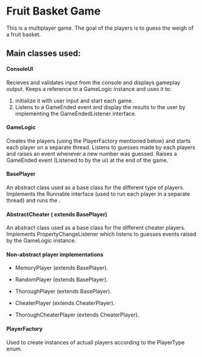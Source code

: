 # Fruit Basket Game

This is a multiplayer game.
The goal of the players is to guess the weigh of a fruit basket.

## Main classes used:

#### ConsoleUI
Recieves and validates input from the console and displays gameplay output.
Keeps a reference to a GameLogic instance and uses it to:
1. initialize it with user input and start each game.
2. Listens to a GameEnded event and display the results to the user by implementing the GameEndedListener interface.

#### GameLogic
Creates the players (using the PlayerFactory mentioned below) and starts each player on a separate thread.
Listens to guesses made by each players and raises an event whenever a new number was guessed.
Raises a GameEnded event (Listened to by the ui) at the end of the game.

#### BasePlayer 
An abstract class used as a base class for the different type of players.
Implements the Runnable interface (used to run each player in a separate thread) and runs the .

#### AbstractCheater ( extends BasePlayer)
An abstract class used as a base class for the different cheater players.
Implements PropertyChangeListener which listens to guesses events raised by the GameLogic instance.

#### Non-abstract player implementations  
  - MemoryPlayer (extends BasePlayer).  
  
  - RandomPlayer (extends BasePlayer).  
  
  - ThoroughPlayer (extends BasePlayer).  
  
  - CheaterPlayer (extends CheaterPlayer).  
  
  - ThoroughCheaterPlayer (extends CheaterPlayer).  

#### PlayerFactory
Used to create instances of actuall players according to the PlayerType enum.


